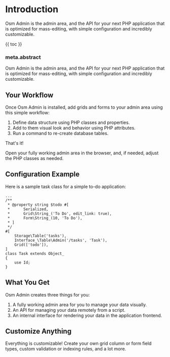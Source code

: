 # Introduction

Osm Admin is the admin area, and the API for your next PHP application that is optimized for mass-editing, with simple configuration and incredibly customizable.

{{ toc }}

### meta.abstract

Osm Admin is the admin area, and the API for your next PHP application that is optimized for mass-editing, with simple configuration and incredibly customizable.

## Your Workflow

Once Osm Admin is installed, add grids and forms to your admin area using this simple workflow: 

1. Define data structure using PHP classes and properties.
2. Add to them visual look and behavior using PHP attributes.
3. Run a command to re-create database tables.

That's it! 

Open your fully working admin area in the browser, and, if needed, adjust the PHP classes as needed.  

## Configuration Example

Here is a sample task class for a simple to-do application:

    ...
    /**
     * @property string $todo #[
     *      Serialized,
     *      Grid\String_('To Do', edit_link: true),
     *      Form\String_(10, 'To Do'),
     * ]
     */
    #[
        Storage\Table('tasks'),
        Interface_\Table\Admin('/tasks', 'Task'),
        Grid(['todo']),
    ]
    class Task extends Object_
    {
        use Id;
    }
    
## What You Get

Osm Admin creates three things for you:

1. A fully working admin area for you to manage your data visually.
2. An API for managing your data remotely from a script.
3. An internal interface for rendering your data in the application frontend.

## Customize Anything

Everything is customizable! Create your own grid column or form field types, custom validation or indexing rules, and a lot more.
   